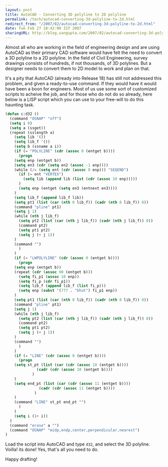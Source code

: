 ```yaml
---
layout: post
title: AutoCAD - Converting 3D polyline to 2D polyline
permalink: /tech/autocad-converting-3d-polyline-to-2d.html
redirect_from: "/2007/02/autocad-converting-3d-polyline-to-2d.html"
date: Tue Feb 27 10:42:00 IST 2007
sharingURL: http://blog.sangupta.com/2007/02/autocad-converting-3d-polyline-to-2d.html
---
```


Almost all who are working in the field of engineering design and are using AutoCAD as 
their primary CAD software would have felt the need to convert a 3D polyline to a 2D 
polyline. In the field of Civil Engineering, survey drawings consists of hundreds, if not 
thousands, of 3D polylines. But a designer needs to convert them to 2D model to work and 
plan on that.

<!-- break here -->

It's a pity that AutoCAD (already into Release 18) has still not addressed this problem, 
and given a ready-to-use command. If they would have it would have been a boon for 
engineers. Most of us use some sort of customized scripts to acheive the job, and for 
those who do not do so already, here below is a LISP script which you can use to your 
free-will to do this haunting task.

```lisp
(defun c:d32 ()
  (command "OSNAP" "off")
  (setq i 0)
  (setq a (ssget))
  (repeat (sslength a)
    (setq lib '())
    (setq lib_f '())
    (setq b (ssname a i))
    (if	(= "POLYLINE" (cdr (assoc 0 (entget b))))
      (progn
	(setq enp (entget b))
	(setq en3 (cdr (setq en2 (assoc -1 enp))))
	(while (/= (setq ent (cdr (assoc 0 enp))) "SEQEND")
	  (if (= ent "VERTEX")
	    (setq lib (append lib (list (cdr (assoc 10 enp)))))
	  )
	  (setq enp (entget (setq en3 (entnext en3))))
	)
	(setq lib_f (append lib_f lib))
	(setq pt1 (list (car (nth 0 lib_f)) (cadr (nth 0 lib_f)) 0))
	(command "pline" pt1)
	(setq j 1)
	(while (nth j lib_f)
	  (setq pt2 (list (car (nth j lib_f)) (cadr (nth j lib_f)) 0))
	  (command pt2)
	  (setq pt1 pt2)
	  (setq j (+ j 1))
	)
	(command "")
      )
    )
    (if	(= "LWPOLYLINE" (cdr (assoc 0 (entget b))))
      (progn
	(setq enp (entget b))
	(repeat	(cdr (assoc 90 (entget b)))
	  (setq fi_p1 (assoc 10 enp))
	  (setq fi_p (cdr fi_p1))
	  (setq lib_f (append lib_f (list fi_p)))
	  (setq enp (subst '(777 . "bhut") fi_p1 enp))
	)
	(setq pt1 (list (car (nth 0 lib_f)) (cadr (nth 0 lib_f)) 0))
	(command "pline" pt1)
	(setq j 1)
	(while (nth j lib_f)
	  (setq pt2 (list (car (nth j lib_f)) (cadr (nth j lib_f)) 0))
	  (command pt2)
	  (setq pt1 pt2)
	  (setq j (+ j 1))
	)
	(command "")
      )
    )
    (if	(= "LINE" (cdr (assoc 0 (entget b))))
      (progn
	(setq st_pt (list (car (cdr (assoc 10 (entget b))))
			  (cadr (cdr (assoc 10 (entget b))))
		    )
	)
	(setq end_pt (list (car (cdr (assoc 11 (entget b))))
			   (cadr (cdr (assoc 11 (entget b))))
		     )
	)
	(command "LINE" st_pt end_pt "")
      )
    )
    (setq i (1+ i))
  )
  (command "erase" a "")
  (command "OSNAP" "midp,endp,center,perpendicular,nearest")
)
```

Load the script into AutoCAD and type `d32`, and select the 3D polyline. Voilla! its done! 
Yes, that's all you need to do.

Happy drafting!
